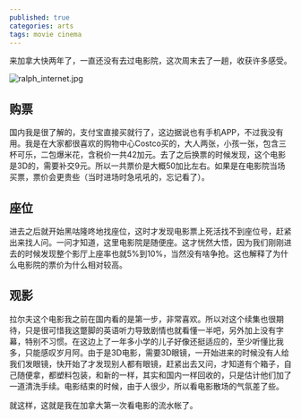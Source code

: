 ```yaml
---
published: true
categories: arts
tags: movie cinema
---
```

来加拿大快两年了，一直还没有去过电影院，这次周末去了一趟，收获许多感受。

![ralph_internet.jpg]({{site.baseurl}}/images/ralph_internet.jpg)


## 购票
国内我是很了解的，支付宝直接买就行了，这边据说也有手机APP，不过我没有用。我是在大家都很喜欢的购物中心Costco买的，大人两张，小孩一张，包含三杯可乐，二包爆米花，含税价一共42加元。去了之后换票的时候发现，这个电影是3D的，需要补交9元。所以一共票价是大概50加比左右。如果是在电影院当场买票，票价会更贵些（当时进场时急吼吼的，忘记看了）。

## 座位
进去之后就开始黑咕隆咚地找座位，这时才发现电影票上死活找不到座位号，赶紧出来找人问。一问才知道，这里电影院是随便座。这才恍然大悟，因为我们刚刚进去的时候发现整个影厅上座率也就5%到10%，当然没有啥争抢。这也解释了为什么电影院的票价为什么相对较高。

## 观影
拉尔夫这个电影我之前在国内看的是第一步，非常喜欢。所以对这个续集也很期待，只是很可惜我这蹩脚的英语听力导致剧情也就看懂一半吧，另外加上没有字幕，特别不习惯。在这边上了一年多小学的儿子好像还挺适应的，至少听懂比我多，只能感叹岁月阿。由于是3D电影，需要3D眼镜，一开始进来的时候没有人给我们发眼镜，快开始了才发现别人都有眼镜，赶紧出去又问，才知道有个箱子，自己随便拿，都塑料包装，和新的一样，其实和国内一样回收的，只是估计他们加了一道清洗手续。电影结束的时候，由于人很少，所以看电影散场的气氛差了些。

就这样，这就是我在加拿大第一次看电影的流水帐了。
